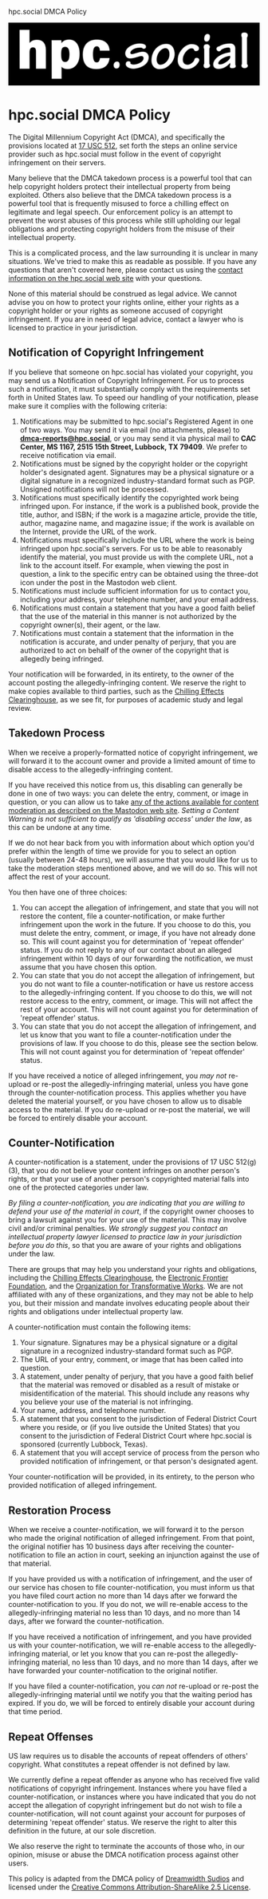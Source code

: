 hpc.social DMCA Policy

[![hpc.social logo](../img/hpc-social-inverse-logo-only.png)](https://hpc.social/)

hpc.social DMCA Policy
======================

The Digital Millennium Copyright Act (DMCA), and specifically the provisions located at [17 USC 512](http://www.law.cornell.edu/uscode/17/usc_sec_17_00000512----000-.html), set forth the steps an online service provider such as hpc.social must follow in the event of copyright infringement on their servers.

Many believe that the DMCA takedown process is a powerful tool that can help copyright holders protect their intellectual property from being exploited. Others also believe that the DMCA takedown process is a powerful tool that is frequently misused to force a chilling effect on legitimate and legal speech. Our enforcement policy is an attempt to prevent the worst abuses of this process while still upholding our legal obligations and protecting copyright holders from the misuse of their intellectual property.

This is a complicated process, and the law surrounding it is unclear in many situations. We've tried to make this as readable as possible. If you have any questions that aren't covered here, please contact us using the [contact information on the hpc.social web site](https://hpc.social) with your questions.

None of this material should be construed as legal advice. We cannot advise you on how to protect your rights online, either your rights as a copyright holder or your rights as someone accused of copyright infringement. If you are in need of legal advice, contact a lawyer who is licensed to practice in your jurisdiction.

Notification of Copyright Infringement
--------------------------------------

If you believe that someone on hpc.social has violated your copyright, you may send us a Notification of Copyright Infringement. For us to process such a notification, it must substantially comply with the requirements set forth in United States law. To speed our handling of your notification, please make sure it complies with the following criteria:

1.  Notifications may be submitted to hpc.social's Registered Agent in one of two ways. You may send it via email (no attachments, please) to **dmca-reports@hpc.social**, or you may send it via physical mail to **CAC Center, MS 1167, 2515 15th Street, Lubbock, TX 79409**. We prefer to receive notification via email.
2.  Notifications must be signed by the copyright holder or the copyright holder's designated agent. Signatures may be a physical signature or a digital signature in a recognized industry-standard format such as PGP. Unsigned notifications will not be processed.
3.  Notifications must specifically identify the copyrighted work being infringed upon. For instance, if the work is a published book, provide the title, author, and ISBN; if the work is a magazine article, provide the title, author, magazine name, and magazine issue; if the work is available on the Internet, provide the URL of the work.
4.  Notifications must specifically include the URL where the work is being infringed upon hpc.social's servers. For us to be able to reasonably identify the material, you must provide us with the complete URL, not a link to the account itself. For example, when viewing the post in question, a link to the specific entry can be obtained using the three-dot icon under the post in the Mastodon web client.
5.  Notifications must include sufficient information for us to contact you, including your address, your telephone number, and your email address.
6.  Notifications must contain a statement that you have a good faith belief that the use of the material in this manner is not authorized by the copyright owner(s), their agent, or the law.
7.  Notifications must contain a statement that the information in the notification is accurate, and under penalty of perjury, that you are authorized to act on behalf of the owner of the copyright that is allegedly being infringed.

  

Your notification will be forwarded, in its entirety, to the owner of the account posting the allegedly-infringing content. We reserve the right to make copies available to third parties, such as the [Chilling Effects Clearinghouse](http://www.chillingeffects.org/), as we see fit, for purposes of academic study and legal review.

Takedown Process
----------------

When we receive a properly-formatted notice of copyright infringement, we will forward it to the account owner and provide a limited amount of time to disable access to the allegedly-infringing content.

If you have received this notice from us, this disabling can generally be done in one of two ways: you can delete the entry, comment, or image in question, or you can allow us to take [any of the actions available for content moderation as described on the Mastodon web site](https://docs.joinmastodon.org/admin/moderation/). _Setting a Content Warning is not sufficient to qualify as 'disabling access' under the law_, as this can be undone at any time.

If we do not hear back from you with information about which option you'd prefer within the length of time we provide for you to select an option (usually between 24-48 hours), we will assume that you would like for us to take the moderation steps mentioned above, and we will do so. This will not affect the rest of your account.

You then have one of three choices:

1.  You can accept the allegation of infringement, and state that you will not restore the content, file a counter-notification, or make further infringement upon the work in the future. If you choose to do this, you must delete the entry, comment, or image, if you have not already done so. This will count against you for determination of 'repeat offender' status. If you do not reply to any of our contact about an alleged infringement within 10 days of our forwarding the notification, we must assume that you have chosen this option.
2.  You can state that you do not accept the allegation of infringement, but you do not want to file a counter-notification or have us restore access to the allegedly-infringing content. If you choose to do this, we will not restore access to the entry, comment, or image. This will not affect the rest of your account. This will not count against you for determination of 'repeat offender' status.
3.  You can state that you do not accept the allegation of infringement, and let us know that you want to file a counter-notification under the provisions of law. If you choose to do this, please see the section below. This will not count against you for determination of 'repeat offender' status.

  

If you have received a notice of alleged infringement, you _may not_ re-upload or re-post the allegedly-infringing material, unless you have gone through the counter-notification process. This applies whether you have deleted the material yourself, or you have chosen to allow us to disable access to the material. If you do re-upload or re-post the material, we will be forced to entirely disable your account.

Counter-Notification
--------------------

A counter-notification is a statement, under the provisions of 17 USC 512(g)(3), that you do not believe your content infringes on another person's rights, or that your use of another person's copyrighted material falls into one of the protected categories under law.

_By filing a counter-notification, you are indicating that you are willing to defend your use of the material in court_, if the copyright owner chooses to bring a lawsuit against you for your use of the material. This may involve civil and/or criminal penalties. _We strongly suggest you contact an intellectual property lawyer licensed to practice law in your jurisdiction before you do this_, so that you are aware of your rights and obligations under the law.

There are groups that may help you understand your rights and obligations, including the [Chilling Effects Clearinghouse](http://www.chillingeffects.org/), the [Electronic Frontier Foundation](http://www.eff.org/), and the [Organization for Transformative Works](http://transformativeworks.org/). We are not affiliated with any of these organizations, and they may not be able to help you, but their mission and mandate involves educating people about their rights and obligations under intellectual property law.

A counter-notification must contain the following items:

1.  Your signature. Signatures may be a physical signature or a digital signature in a recognized industry-standard format such as PGP.
2.  The URL of your entry, comment, or image that has been called into question.
3.  A statement, under penalty of perjury, that you have a good faith belief that the material was removed or disabled as a result of mistake or misidentification of the material. This should include any reasons why you believe your use of the material is not infringing.
4.  Your name, address, and telephone number.
5.  A statement that you consent to the jurisdiction of Federal District Court where you reside, or (if you live outside the United States) that you consent to the jurisdiction of Federal District Court where hpc.social is sponsored (currently Lubbock, Texas).
6.  A statement that you will accept service of process from the person who provided notification of infringement, or that person's designated agent.

  

Your counter-notification will be provided, in its entirety, to the person who provided notification of alleged infringement.

Restoration Process
-------------------

When we receive a counter-notification, we will forward it to the person who made the original notification of alleged infringement. From that point, the original notifier has 10 business days after receiving the counter-notification to file an action in court, seeking an injunction against the use of that material.

If you have provided us with a notification of infringement, and the user of our service has chosen to file counter-notification, you must inform us that you have filed court action no more than 14 days after we forward the counter-notification to you. If you do not, we will re-enable access to the allegedly-infringing material no less than 10 days, and no more than 14 days, after we forward the counter-notification.

If you have received a notification of infringement, and you have provided us with your counter-notification, we will re-enable access to the allegedly-infringing material, or let you know that you can re-post the allegedly-infringing material, no less than 10 days, and no more than 14 days, after we have forwarded your counter-notification to the original notifier.

If you have filed a counter-notification, you _can not_ re-upload or re-post the allegedly-infringing material until we notify you that the waiting period has expired. If you do, we will be forced to entirely disable your account during that time period.

Repeat Offenses
---------------

US law requires us to disable the accounts of repeat offenders of others' copyright. What constitutes a repeat offender is not defined by law.

We currently define a repeat offender as anyone who has received five valid notifications of copyright infringement. Instances where you have filed a counter-notification, or instances where you have indicated that you do not accept the allegation of copyright infringement but do not wish to file a counter-notification, will not count against your account for purposes of determining 'repeat offender' status. We reserve the right to alter this definition in the future, at our sole discretion.

We also reserve the right to terminate the accounts of those who, in our opinion, misuse or abuse the DMCA notification process against other users.

This policy is adapted from the DMCA policy of [Dreamwidth Sudios](https://www.dreamwidth.org/legal/) and licensed under the [Creative Commons Attribution-ShareAlike 2.5 License](https://creativecommons.org/licenses/by-sa/2.5/legalcode).
